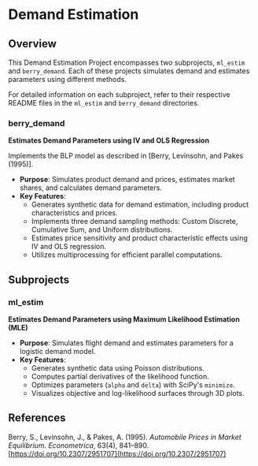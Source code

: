 # Demand Estimation

## Overview
This Demand Estimation Project encompasses two subprojects, `ml_estim` and `berry_demand`. Each of these projects simulates demand and estimates parameters using different methods. 

For detailed information on each subproject, refer to their respective README files in the `ml_estim` and `berry_demand` directories.

### berry_demand
**Estimates Demand Parameters using IV and OLS Regression**

Implements the BLP model as described in [Berry, Levinsohn, and Pakes (1995)].
- **Purpose**: Simulates product demand and prices, estimates market shares, and calculates demand parameters.
- **Key Features**:
  - Generates synthetic data for demand estimation, including product characteristics and prices.
  - Implements three demand sampling methods: Custom Discrete, Cumulative Sum, and Uniform distributions.
  - Estimates price sensitivity and product characteristic effects using IV and OLS regression.
  - Utilizes multiprocessing for efficient parallel computations.

## Subprojects

### ml_estim
**Estimates Demand Parameters using Maximum Likelihood Estimation (MLE)**
- **Purpose**: Simulates flight demand and estimates parameters for a logistic demand model.
- **Key Features**:
  - Generates synthetic data using Poisson distributions.
  - Computes partial derivatives of the likelihood function.
  - Optimizes parameters (`alpha` and `delta`) with SciPy's `minimize`.
  - Visualizes objective and log-likelihood surfaces through 3D plots.

## References

Berry, S., Levinsohn, J., & Pakes, A. (1995). *Automobile Prices in Market Equilibrium*. *Econometrica*, 63(4), 841–890. [https://doi.org/10.2307/2951707](https://doi.org/10.2307/2951707)
